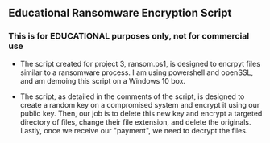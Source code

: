 ## Educational Ransomware Encryption Script

### This is for EDUCATIONAL purposes only, not for commercial use

* The script created for project 3, ransom.ps1, is designed to encrpyt files similar to a ransomware process. I am using powershell and openSSL, and am demoing this script on a Windows 10 box. 

* The script, as detailed in the comments of the script, is designed to create a random key on a compromised system and encrypt it using our public key. Then, our job is to delete this new key and encrypt a targeted directory of files, change their file extension, and delete the originals. Lastly, once we receive our "payment", we need to decrypt the files. 




